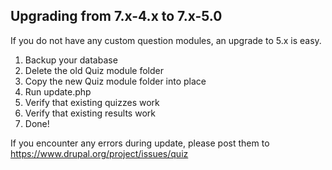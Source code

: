 ## Upgrading from 7.x-4.x to 7.x-5.0

If you do not have any custom question modules, an upgrade to 5.x is easy.

1. Backup your database
2. Delete the old Quiz module folder
3. Copy the new Quiz module folder into place
4. Run update.php
5. Verify that existing quizzes work
6. Verify that existing results work
7. Done!

If you encounter any errors during update, please post them to https://www.drupal.org/project/issues/quiz
